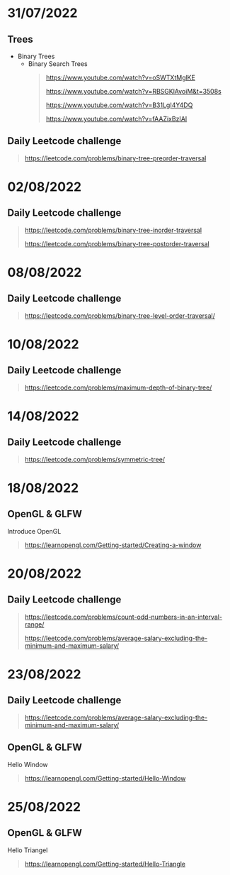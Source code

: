 # 31/07/2022
  ## Trees 
   - Binary Trees
     - Binary Search Trees
        > https://www.youtube.com/watch?v=oSWTXtMglKE
        > 
        > https://www.youtube.com/watch?v=RBSGKlAvoiM&t=3508s
        > 
        > https://www.youtube.com/watch?v=B31LgI4Y4DQ
        > 
        > https://www.youtube.com/watch?v=fAAZixBzIAI
  ## Daily Leetcode challenge
  > https://leetcode.com/problems/binary-tree-preorder-traversal


# 02/08/2022
   ## Daily Leetcode challenge
   > https://leetcode.com/problems/binary-tree-inorder-traversal
   > 
   > https://leetcode.com/problems/binary-tree-postorder-traversal

# 08/08/2022
   ## Daily Leetcode challenge
   >https://leetcode.com/problems/binary-tree-level-order-traversal/

# 10/08/2022
   ## Daily Leetcode challenge
   >https://leetcode.com/problems/maximum-depth-of-binary-tree/

# 14/08/2022
   ## Daily Leetcode challenge
   >https://leetcode.com/problems/symmetric-tree/

# 18/08/2022
   ## OpenGL & GLFW
   Introduce OpenGL
   >https://learnopengl.com/Getting-started/Creating-a-window

# 20/08/2022
  ## Daily Leetcode challenge
  >https://leetcode.com/problems/count-odd-numbers-in-an-interval-range/
  >
  >https://leetcode.com/problems/average-salary-excluding-the-minimum-and-maximum-salary/

# 23/08/2022
  ## Daily Leetcode challenge
  >https://leetcode.com/problems/average-salary-excluding-the-minimum-and-maximum-salary/

   ## OpenGL & GLFW
   Hello Window
   >https://learnopengl.com/Getting-started/Hello-Window 

# 25/08/2022
  ## OpenGL & GLFW
  Hello Triangel
  >https://learnopengl.com/Getting-started/Hello-Triangle
 
  
  
  




